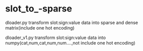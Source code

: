 # slot_to_-sparse
dloader.py  transform slot:sign:value data into sparse and dense matrix(include one hot encoding)

dloader_v1.py transform slot:sign:value data into numpy(cat,num,cat,num,num....,not include one hot encoding)  
